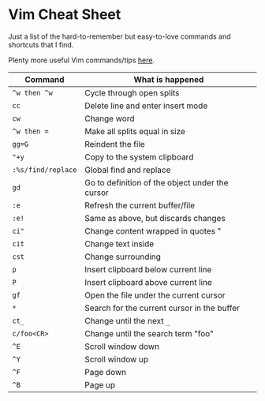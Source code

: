 # Vim Cheat Sheet
Just a list of the hard-to-remember but easy-to-love commands and shortcuts that I
find.

Plenty more useful Vim commands/tips [here](http://zzapper.co.uk/vimtips.html).

| Command            | What is happened                                |
|--------------------|-------------------------------------------------|
| `^w then ^w`       | Cycle through open splits                       |
| `cc`               | Delete line and enter insert mode               |
| `cw`               | Change word                                     |
| `^w then =`        | Make all splits equal in size                   |
| `gg=G`             | Reindent the file                               |
| `"+y`              | Copy to the system clipboard                    |
| `:%s/find/replace` | Global find and replace                         |
| `gd`               | Go to definition of the object under the cursor |
| `:e`               | Refresh the current buffer/file                 |
| `:e!`              | Same as above, but discards changes             |
| `ci"`              | Change content wrapped in quotes "              |
| `cit`              | Change text inside <tags>                       |
| `cst`              | Change surrounding <tag>                        |
| `p`                | Insert clipboard below current line             |
| `P`                | Insert clipboard above current line             |
| `gf`               | Open the file under the current cursor          |
| `*`                | Search for the current cursor in the buffer     |
| `ct_`              | Change until the next `_`                       |
| `c/foo<CR>`        | Change until the search term "foo"              |
| `^E`               | Scroll window down                              |
| `^Y`               | Scroll window up                                |
| `^F`               | Page down                                       |
| `^B`               | Page up                                         |
